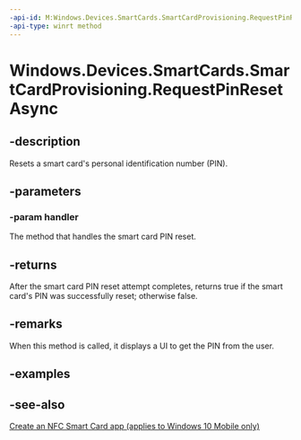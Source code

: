 ```yaml
---
-api-id: M:Windows.Devices.SmartCards.SmartCardProvisioning.RequestPinResetAsync(Windows.Devices.SmartCards.SmartCardPinResetHandler)
-api-type: winrt method
---
```


<!-- Method syntax
public Windows.Foundation.IAsyncOperation<bool> RequestPinResetAsync(Windows.Devices.SmartCards.SmartCardPinResetHandler handler)
-->

# Windows.Devices.SmartCards.SmartCardProvisioning.RequestPinResetAsync

## -description
Resets a smart card's personal identification number (PIN).

## -parameters
### -param handler
The method that handles the smart card PIN reset.

## -returns
After the smart card PIN reset attempt completes, returns true if the smart card's PIN was successfully reset; otherwise false.

## -remarks
When this method is called, it displays a UI to get the PIN from the user.

## -examples

## -see-also
[Create an NFC Smart Card app (applies to Windows 10 Mobile only)](/windows/uwp/devices-sensors/host-card-emulation)
